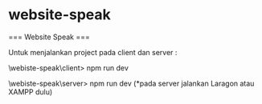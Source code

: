 # website-speak
=== Website Speak ===

Untuk menjalankan project pada client dan server :

\webiste-speak\client>  npm run dev

\webiste-speak\server>  npm run dev (*pada server jalankan Laragon atau XAMPP dulu)
